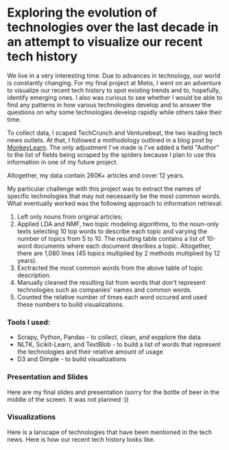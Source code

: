 # Exploring the evolution of technologies over the last decade in an attempt to visualize our recent tech history

We live in a very interesting time. Due to advances in technology, our world is constantly changing. For my final project at Metis, I went on an adventure to visualize our recent tech history to spot existing trends and to, hopefully, identify emerging ones. 
I also was curious to see whether I would be able to find any patterns in how varous technologies develop and to answer the questions on why some technologies develop rapidly while others take their time.

To collect data, I scaped TechCrunch and Venturebeat, the two leading tech news outlets. At that, I followed a mothodology outlined in a blog post by [MonkeyLearn](https://monkeylearn.com/blog/filtering-startup-news-machine-learning/). The only adjustment I've made is I've added a field "Author" to the list of fields being scraped by the spiders because I plan to use this information in one of my future project.

Altogether, my data contain 260K+ articles and cover 12 years. 

My particular challenge with this project was to extract the names of specific technologies that may not necessarily be the most common words. What eventually worked was the following approach to information retrieval:
  1. Left only nouns from original articles;
  2. Applied LDA and NMF, two topic modeling algorithms, to the noun-only texts selecting 10 top words to describe each topic and varying the number of topics from 5 to 10. The resulting table contains a list of 10-word documents where each document desribes a topic. Altogether, there are 1,080 lines (45 topics multiplied by 2 methods multiplied by 12 years).
  3. Exctracted the most common words from the above table of topic description.
  4. Manually cleaned the resulting list from words that don't represent technologies such as companies' names and common words.
  5. Counted the relative number of times each word occured and used these numbers to build visualizations.

### Tools I used:
  * Scrapy, Python, Pandas - to collect, clean, and expplore the data
  * NLTK, Scikit-Learn, and TextBlob - to build a list of words that represent the technologies and their relative amount of usage
  * D3 and Dimple - to build visualizations

### Presentation and Slides
Here are my final slides and presentation (sorry for the bottle of beer in the middle of the screen. It was not planned :))

### Visualizations
Here is a lanscape of technologies that have been mentioned in the tech news.
Here is how our recent tech history looks like. 
